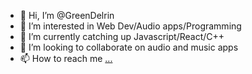 - 👋 Hi, I’m @GreenDelrin
- 👀 I’m interested in Web Dev/Audio apps/Programming
- 🌱 I’m currently catching up Javascript/React/C++
- 💞️ I’m looking to collaborate on audio and music apps
- 📫 How to reach me [...](https://twitter.com/Gian59246757)

<!---
GreenDelrin/GreenDelrin is a ✨ special ✨ repository because its `README.md` (this file) appears on your GitHub profile.
You can click the Preview link to take a look at your changes.
--->
